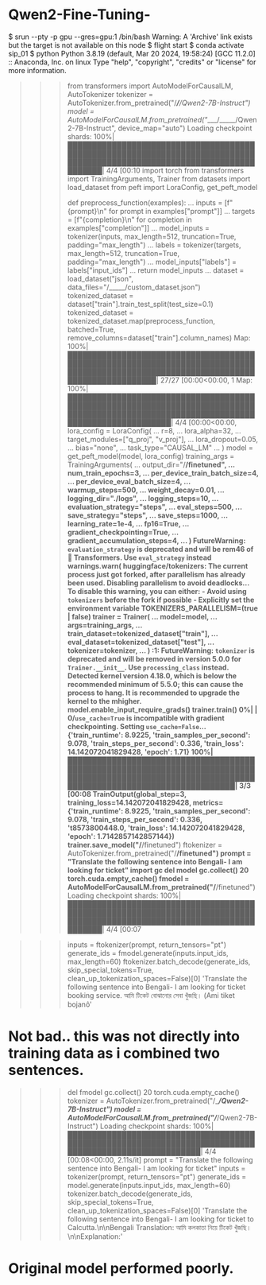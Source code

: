 # Qwen2-Fine-Tuning-

$ srun --pty -p gpu --gres=gpu:1 /bin/bash
Warning: A 'Archive' link exists but the target is not available on this node
$ flight start
$ conda activate sip_01
$ python
Python 3.8.19 (default, Mar 20 2024, 19:58:24)
[GCC 11.2.0] :: Anaconda, Inc. on linux
Type "help", "copyright", "credits" or "license" for more information.
>>> from transformers import AutoModelForCausalLM, AutoTokenizer
>>> tokenizer = AutoTokenizer.from_pretrained("/______/_____/Qwen2-7B-Instruct")
>>> model = AutoModelForCausalLM.from_pretrained("____/_____/Qwen2-7B-Instruct", device_map="auto")
Loading checkpoint shards: 100%|█████████████████████████████████████████████████████████████████████████████████████████████████████████████████████████| 4/4 [00:10
>>> import torch
>>> from transformers import TrainingArguments, Trainer
>>> from datasets import load_dataset
>>> from peft import LoraConfig, get_peft_model
>>>
>>> def preprocess_function(examples):
...     inputs = [f"{prompt}\n" for prompt in examples["prompt"]]
...     targets = [f"{completion}\n" for completion in examples["completion"]]
...     model_inputs = tokenizer(inputs, max_length=512, truncation=True, padding="max_length")
...     labels = tokenizer(targets, max_length=512, truncation=True, padding="max_length")
...     model_inputs["labels"] = labels["input_ids"]
...     return model_inputs
...
>>> dataset = load_dataset("json", data_files="/_____/custom_dataset.json")
>>> tokenized_dataset = dataset["train"].train_test_split(test_size=0.1)
>>> tokenized_dataset = tokenized_dataset.map(preprocess_function, batched=True, remove_columns=dataset["train"].column_names)
Map: 100%|████████████████████████████████████████████████████████████████████████████████████████████████████████████████████████████████████| 27/27 [00:00<00:00, 1
Map: 100%|███████████████████████████████████████████████████████████████████████████████████████████████████████████████████████████████████████| 4/4 [00:00<00:00,
>>> lora_config = LoraConfig(
...     r=8,
...     lora_alpha=32,
...     target_modules=["q_proj", "v_proj"],
...     lora_dropout=0.05,
...     bias="none",
...     task_type="CAUSAL_LM"
... )
>>> model = get_peft_model(model, lora_config)
>>> training_args = TrainingArguments(
...     output_dir="/____/finetuned",
...     num_train_epochs=3,
...     per_device_train_batch_size=4,
...     per_device_eval_batch_size=4,
...     warmup_steps=500,
...     weight_decay=0.01,
...     logging_dir="./logs",
...     logging_steps=10,
...     evaluation_strategy="steps",
...     eval_steps=500,
...     save_strategy="steps",
...     save_steps=1000,
...     learning_rate=1e-4,
...     fp16=True,
...     gradient_checkpointing=True,
...     gradient_accumulation_steps=4,
... )
FutureWarning: `evaluation_strategy` is deprecated and will be rem46 of 🤗 Transformers. Use `eval_strategy` instead
  warnings.warn(
huggingface/tokenizers: The current process just got forked, after parallelism has already been used. Disabling parallelism to avoid deadlocks...
To disable this warning, you can either:
        - Avoid using `tokenizers` before the fork if possible
        - Explicitly set the environment variable TOKENIZERS_PARALLELISM=(true | false)
>>> trainer = Trainer(
...     model=model,
...     args=training_args,
...     train_dataset=tokenized_dataset["train"],
...     eval_dataset=tokenized_dataset["test"],
...     tokenizer=tokenizer,
... )
<stdin>:1: FutureWarning: `tokenizer` is deprecated and will be removed in version 5.0.0 for `Trainer.__init__`. Use `processing_class` instead.
Detected kernel version 4.18.0, which is below the recommended minimum of 5.5.0; this can cause the process to hang. It is recommended to upgrade the kernel to the mhigher.
>>> model.enable_input_require_grads()
>>> trainer.train()
  0%|                                                                                                                                                            | 0/`use_cache=True` is incompatible with gradient checkpointing. Setting `use_cache=False`...
{'train_runtime': 8.9225, 'train_samples_per_second': 9.078, 'train_steps_per_second': 0.336, 'train_loss': 14.142072041829428, 'epoch': 1.71}
100%|████████████████████████████████████████████████████████████████████████████████████████████████████████████████████████████████████████████████████| 3/3 [00:08
TrainOutput(global_step=3, training_loss=14.142072041829428, metrics={'train_runtime': 8.9225, 'train_samples_per_second': 9.078, 'train_steps_per_second': 0.336, 't8573800448.0, 'train_loss': 14.142072041829428, 'epoch': 1.7142857142857144})
>>> trainer.save_model("/____/finetuned")
>>> ftokenizer = AutoTokenizer.from_pretrained("/____/finetuned")
>>> prompt = "Translate the following sentence into Bengali- I am looking for ticket"
>>> import gc
>>> del model
>>> gc.collect()
20
>>> torch.cuda.empty_cache()
>>> fmodel = AutoModelForCausalLM.from_pretrained("/____/finetuned")
Loading checkpoint shards: 100%|█████████████████████████████████████████████████████████████████████████████████████████████████████████████████████████| 4/4 [00:07

>>> inputs = ftokenizer(prompt, return_tensors="pt")
>>> generate_ids = fmodel.generate(inputs.input_ids, max_length=60)
>>> ftokenizer.batch_decode(generate_ids, skip_special_tokens=True, clean_up_tokenization_spaces=False)[0]
'Translate the following sentence into Bengali- I am looking for ticket booking service. আমি টিকেট বোঝানোর সেবা খুঁজছি। (Ami tiket bojanô'
# Not bad.. this was not directly into training data as i combined two sentences.
>>> del fmodel
>>> gc.collect()
20
>>> torch.cuda.empty_cache()
>>> tokenizer = AutoTokenizer.from_pretrained("/______/Qwen2-7B-Instruct")
>>> model = AutoModelForCausalLM.from_pretrained("/_____/Qwen2-7B-Instruct")
Loading checkpoint shards: 100%|███████████████████████████████████████████████████████████████████████████████████████████████████████| 4/4 [00:08<00:00,  2.11s/it]
>>> prompt = "Translate the following sentence into Bengali- I am looking for ticket"
>>> inputs = tokenizer(prompt, return_tensors="pt")
>>> generate_ids = model.generate(inputs.input_ids, max_length=60)
>>> tokenizer.batch_decode(generate_ids, skip_special_tokens=True, clean_up_tokenization_spaces=False)[0]
'Translate the following sentence into Bengali- I am looking for ticket to Calcutta.\n\nBengali Translation: আমি কলকাতা নিয়ে টিকেট খুঁজছি।\n\nExplanation:'
# Original model performed poorly.
